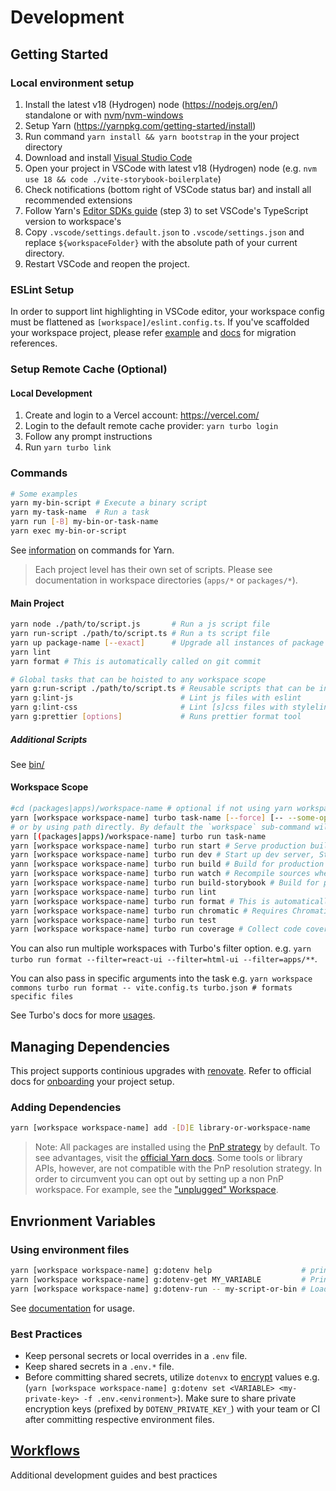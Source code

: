# Development

## Getting Started

### Local environment setup

1. Install the latest v18 (Hydrogen) node (https://nodejs.org/en/) standalone or with [nvm](https://nodejs.org/en/download/package-manager#nvm)/[nvm-windows](https://github.com/coreybutler/nvm-windows)
2. Setup Yarn (https://yarnpkg.com/getting-started/install)
3. Run command `yarn install && yarn bootstrap` in the your project directory
4. Download and install [Visual Studio Code](https://code.visualstudio.com/)
5. Open your project in VSCode with latest v18 (Hydrogen) node (e.g. `nvm use 18 && code ./vite-storybook-boilerplate`)
6. Check notifications (bottom right of VSCode status bar) and install all recommended extensions
7. Follow Yarn's [Editor SDKs guide](https://yarnpkg.com/getting-started/editor-sdks#vscode) (step 3) to set VSCode's TypeScript version to workspace's
8. Copy `.vscode/settings.default.json` to `.vscode/settings.json` and replace `${workspaceFolder}` with the absolute path of your current directory.
9. Restart VSCode and reopen the project.

### ESLint Setup

In order to support lint highlighting in VSCode editor, your workspace config must be flattened as `[workspace]/eslint.config.ts`. If you've scaffolded your workspace project, please refer [example](eslint.config.ts) and [docs](https://eslint.org/docs/latest/use/configure/configuration-files-new) for migration references.

### Setup Remote Cache (Optional)

#### Local Development

1. Create and login to a Vercel account: https://vercel.com/
2. Login to the default remote cache provider: `yarn turbo login`
3. Follow any prompt instructions
4. Run `yarn turbo link`

### Commands

```sh
# Some examples
yarn my-bin-script # Execute a binary script
yarn my-task-name  # Run a task
yarn run [-B] my-bin-or-task-name
yarn exec my-bin-or-script
```

See [information](https://yarnpkg.com/cli) on commands for Yarn.

> Each project level has their own set of scripts. Please see documentation in workspace directories (`apps/*` or `packages/*`).

#### Main Project

```sh
yarn node ./path/to/script.js       # Run a js script file
yarn run-script ./path/to/script.ts # Run a ts script file
yarn up package-name [--exact]      # Upgrade all instances of package to latest release
yarn lint
yarn format # This is automatically called on git commit

# Global tasks that can be hoisted to any workspace scope
yarn g:run-script ./path/to/script.ts # Reusable scripts that can be included in a workspace script e.g. "lint": "yarn g:run-script ./path/to/script.ts"
yarn g:lint-js                        # Lint js files with eslint
yarn g:lint-css                       # Lint [s]css files with stylelint
yarn g:prettier [options]             # Runs prettier format tool
```

##### Additional Scripts

See [bin/](bin/)

#### Workspace Scope

```sh
#cd (packages|apps)/workspace-name # optional if not using yarn workspace command, otherwise you'll run task on all workspaces
yarn [workspace workspace-name] turbo task-name [--force] [-- --some-option] # Run a turbo enabled task
# or by using path directly. By default the `workspace` sub-command will search all workspace paths
yarn [(packages|apps)/workspace-name] turbo run task-name
yarn [workspace workspace-name] turbo run start # Serve production build
yarn [workspace workspace-name] turbo run dev # Start up dev server, Storybook, watch, etc...
yann [workspace workspace-name] turbo run build # Build for production
yarn [workspace workspace-name] turbo run watch # Recompile sources when a file changes (package workspaces)
yarn [workspace workspace-name] turbo run build-storybook # Build for production
yarn [workspace workspace-name] turbo run lint
yarn [workspace workspace-name] turbo run format # This is automatically called on git commit.
yarn [workspace workspace-name] turbo run chromatic # Requires Chromatic Setup
yarn [workspace workspace-name] turbo run test
yarn [workspace workspace-name] turbo run coverage # Collect code coverage (also may run tests)
```

You can also run multiple workspaces with Turbo's filter option. e.g. `yarn turbo run format --filter=react-ui --filter=html-ui --filter=apps/**`.

You can also pass in specific arguments into the task e.g. `yarn workspace commons turbo run format -- vite.config.ts turbo.json # formats specific files`

See Turbo's docs for more [usages](https://turbo.build/repo/docs/reference/command-line-reference).

## Managing Dependencies

This project supports continious upgrades with [renovate](https://docs.renovatebot.com/). Refer to official docs for [onboarding](https://docs.renovatebot.com/getting-started/installing-onboarding/) your project setup.

### Adding Dependencies

```sh
yarn [workspace workspace-name] add -[D]E library-or-workspace-name
```

> Note: All packages are installed using the [PnP strategy](https://yarnpkg.com/features/pnp) by default. To see advantages, visit the [official Yarn docs](https://yarnpkg.com/features/pnp). Some tools or library APIs, however, are not compatible with the PnP resolution strategy. In order to circumvent you can opt out by setting up a non PnP workspace. For example, see the ["unplugged" Workspace](packages/unplugged/).

## Envrionment Variables

### Using environment files

```sh
yarn [workspace workspace-name] g:dotenv help                    # print usage
yarn [workspace workspace-name] g:dotenv-get MY_VARIABLE         # Print a environment variable
yarn [workspace workspace-name] g:dotenv-run -- my-script-or-bin # Loads envronment variables with your script or bin
```

See [documentation](https://dotenvx.com/docs) for usage.

### Best Practices

- Keep personal secrets or local overrides in a `.env` file.
- Keep shared secrets in a `.env.*` file.
- Before committing shared secrets, utilize `dotenvx` to [encrypt](https://dotenvx.com/docs/quickstart#add-encryption) values e.g. (`yarn [workspace workspace-name] g:dotenv set <VARIABLE> <my-private-key> -f .env.<environment>`). Make sure to share private encryption keys (prefixed by `DOTENV_PRIVATE_KEY_`) with your team or CI after committing respective environment files.

## [Workflows](WORKFLOWS.md)

Additional development guides and best practices
